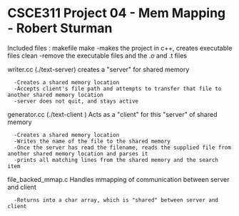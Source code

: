# CSCE311 Project 04 - Mem Mapping - Robert Sturman

Included files :
  makefile
    make
      -makes the project in c++, creates executable files
    clean
      -remove the executable files and the .o and .t files

  writer.cc (./text-server)
    creates a "server" for shared memory

      -Creates a shared memory location
      -Accepts client's file path and attempts to transfer that file to another shared memory location
      -server does not quit, and stays active


  generator.cc (./text-client <FILE NAME>)
    Acts as a "client" for this "server" of shared memory

      -Creates a shared memory location
      -Writes the name of the file to the shared memory
      -Once the server has read the filename, reads the supplied file from another shared memory location and parses it
      -prints all matching lines from the shared memory and the search item

  file_backed_mmap.c
    Handles mmapping of communication between server and client

      -Returns into a char array, which is "shared" between server and client
